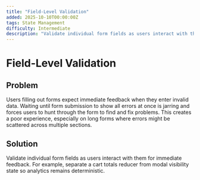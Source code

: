 ```yaml
---
title: "Field-Level Validation"
added: 2025-10-10T00:00:00Z
tags: State Management
difficulty: Intermediate
description: "Validate individual form fields as users interact with them for immediate feedback."
---
```

# Field-Level Validation

## Problem

Users filling out forms expect immediate feedback when they enter invalid data. Waiting until form submission to show all errors at once is jarring and forces users to hunt through the form to find and fix problems. This creates a poor experience, especially on long forms where errors might be scattered across multiple sections.

## Solution

Validate individual form fields as users interact with them for immediate feedback. For example, separate a cart totals reducer from modal visibility state so analytics remains deterministic.
